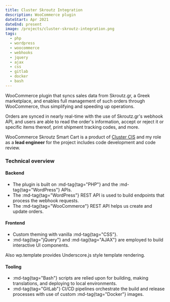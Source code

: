 ```yaml
---
title: Cluster Skroutz Integration
description: WooCommerce plugin
dateStart: Apr 2021
dateEnd: present
image: /projects/cluster-skroutz-integration.png
tags:
  - php
  - wordpress
  - woocommerce
  - webhooks
  - jquery
  - ajax
  - css
  - gitlab
  - docker
  - bash
---
```


WooCommerce plugin that syncs sales data from Skroutz.gr, a Greek marketplace,
and enables full management of such orders through WooCommerce, thus simplifying
and speeding up operations.

<!--more-->

Orders are synced in nearly real-time with the use of Skroutz.gr's webhook API,
and users are able to read the order's information, accept or reject it or
specific items thereof, print shipment tracking codes, and more.

WooCommerce Skroutz Smart Cart is a product of [Cluster CIS](https://cluster.gr)
and my role as a **lead engineer** for the project includes code development and
code review.

### Technical overview

#### Backend

* The plugin is built on :md-tag{tag="PHP"} and the :md-tag{tag="WordPress"}
APIs.
* The :md-tag{tag="WordPress"} REST API is used to build endpoints that process
the webhook requests.
* The :md-tag{tag="WooCommerce"} REST API helps us create and update orders.

#### Frontend

* Custom theming with vanilla :md-tag{tag="CSS"}.
* :md-tag{tag="jQuery"} and :md-tag{tag="AJAX"} are employed to build
interactive UI components.

Also wp.template provides Underscore.js style template rendering.

#### Tooling

* :md-tag{tag="Bash"} scripts are relied upon for building, making translations,
and deploying to local environments.
* :md-tag{tag="GitLab"} CI/CD pipelines orchestrate the build and release
processes with use of custom :md-tag{tag="Docker"} images.
